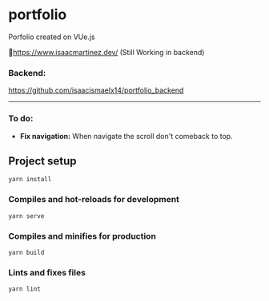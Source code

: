 # portfolio
Porfolio created on VUe.js

🔗https://www.isaacmartinez.dev/ (Still Working in backend)

### Backend: 
https://github.com/isaacismaelx14/portfolio_backend

--- 

### To do:
- **Fix navigation:** When navigate the scroll don't comeback to top.
## Project setup
```
yarn install
```

### Compiles and hot-reloads for development
```
yarn serve
```

### Compiles and minifies for production
```
yarn build
```

### Lints and fixes files
```
yarn lint
```
